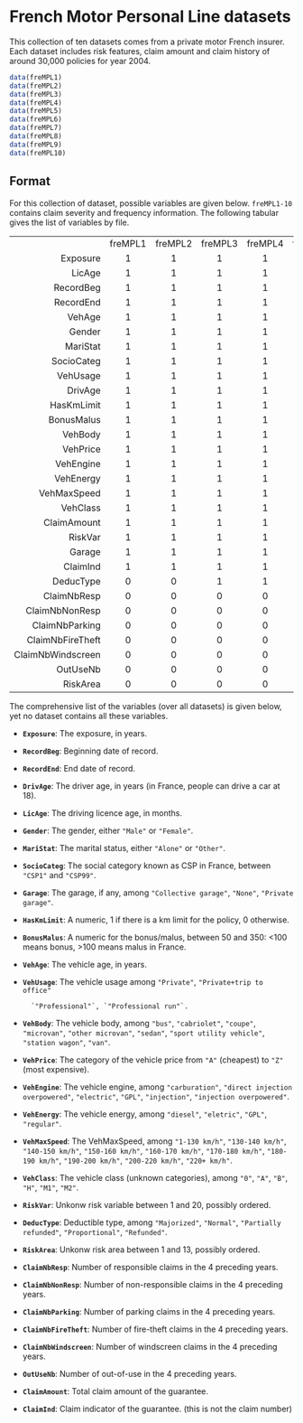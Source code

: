 # French Motor Personal Line datasets

This collection of ten datasets comes from a private motor French insurer. Each dataset includes risk features, claim amount and claim history of around 30,000 policies for year 2004.

```r
data(freMPL1)
data(freMPL2)
data(freMPL3)
data(freMPL4)
data(freMPL5)
data(freMPL6)
data(freMPL7)
data(freMPL8)
data(freMPL9)
data(freMPL10)
```

## Format

For this collection of dataset, possible variables are given below. `freMPL1-10` contains claim severity and frequency information. The following tabular gives the list of variables by file.

||||||||||||
|--:|:-:|:-:|:-:|:-:|:-:|:-:|:-:|:-:|:-:|:-:|
||freMPL1|freMPL2|freMPL3|freMPL4|freMPL5|freMPL6|freMPL7|freMPL8|freMPL9|freMPL10|
|Exposure|1|1|1|1|1|1|1|1|1|1|
|LicAge|1|1|1|1|1|1|1|1|1|1|
|RecordBeg|1|1|1|1|1|1|1|1|1|1|
|RecordEnd|1|1|1|1|1|1|1|1|1|1|
|VehAge|1|1|1|1|0|0|0|0|0|1|
|Gender|1|1|1|1|1|1|1|1|1|1|
|MariStat|1|1|1|1|1|1|1|1|1|1|
|SocioCateg|1|1|1|1|1|1|1|1|1|1|
|VehUsage|1|1|1|1|1|1|1|1|1|1|
|DrivAge|1|1|1|1|1|1|1|1|1|1|
|HasKmLimit|1|1|1|1|1|1|1|1|1|1|
|BonusMalus|1|1|1|1|1|1|1|1|1|1|
|VehBody|1|1|1|1|0|0|0|0|0|0|
|VehPrice|1|1|1|1|0|0|0|0|0|0|
|VehEngine|1|1|1|1|0|0|0|0|0|0|
|VehEnergy|1|1|1|1|0|0|0|0|0|0|
|VehMaxSpeed|1|1|1|1|0|0|0|0|0|0|
|VehClass|1|1|1|1|0|0|0|0|0|0|
|ClaimAmount|1|1|1|1|1|1|1|1|1|1|
|RiskVar|1|1|1|1|0|0|0|0|0|0|
|Garage|1|1|1|1|0|0|0|0|0|0|
|ClaimInd|1|1|1|1|1|1|1|1|1|1|
|DeducType|0|0|1|1|0|0|0|0|0|0|
|ClaimNbResp|0|0|0|0|1|1|1|1|1|1|
|ClaimNbNonResp|0|0|0|0|1|1|1|1|1|1|
|ClaimNbParking|0|0|0|0|1|1|1|1|1|1|
|ClaimNbFireTheft|0|0|0|0|1|1|1|1|1|1|
|ClaimNbWindscreen|0|0|0|0|1|1|1|1|1|1|
|OutUseNb|0|0|0|0|1|1|1|1|1|1|
|RiskArea|0|0|0|0|1|1|1|1|1|1|

The comprehensive list of the variables (over all datasets) is given below, yet no dataset contains all these variables.

- **`Exposure`**: The exposure, in years.
- **`RecordBeg`**: Beginning date of record.
- **`RecordEnd`**: End date of record.
- **`DrivAge`**: The driver age, in years (in France, people can drive a car at 18).
- **`LicAge`**: The driving licence age, in months.
- **`Gender`**: The gender, either `"Male"` or `"Female"`.
- **`MariStat`**: The marital status, either `"Alone"` or `"Other"`.
- **`SocioCateg`**: The social category known as CSP in France, between `"CSP1"` and `"CSP99"`.
- **`Garage`**: The garage, if any, among `"Collective garage"`, `"None"`, `"Private garage"`.
- **`HasKmLimit`**: A numeric, 1 if there is a km limit for the policy, 0 otherwise.
- **`BonusMalus`**: A numeric for the bonus/malus, between 50 and 350: <100 means bonus, >100 means malus in France.
- **`VehAge`**: The vehicle age, in years.
- **`VehUsage`**: The vehicle usage among `"Private"`, `"Private+trip to office"`
       
        `"Professional"`, `"Professional run"`.
- **`VehBody`**: The vehicle body, among `"bus"`, `"cabriolet"`, `"coupe"`, `"microvan"`, `"other microvan"`, `"sedan"`, `"sport utility vehicle"`, `"station wagon"`, `"van"`.
- **`VehPrice`**: The category of the vehicle price from `"A"` (cheapest) to `"Z"` (most expensive).
- **`VehEngine`**: The vehicle engine, among `"carburation"`, `"direct injection overpowered"`, `"electric"`, `"GPL"`, `"injection"`, `"injection overpowered"`.
- **`VehEnergy`**: The vehicle energy, among `"diesel"`, `"eletric"`, `"GPL"`, `"regular"`.
- **`VehMaxSpeed`**: The VehMaxSpeed, among `"1-130 km/h"`, `"130-140 km/h"`, `"140-150 km/h"`, `"150-160 km/h"`, `"160-170 km/h"`, `"170-180 km/h"`, `"180-190 km/h"`, `"190-200 km/h"`, `"200-220 km/h"`, `"220+ km/h"`.
- **`VehClass`**: The vehicle class (unknown categories), among `"0"`, `"A"`, `"B"`, `"H"`, `"M1"`, `"M2"`.
- **`RiskVar`**: Unkonw risk variable between 1 and 20, possibly ordered.
- **`DeducType`**: Deductible type, among `"Majorized"`, `"Normal"`, `"Partially refunded"`, `"Proportional"`, `"Refunded"`.
- **`RiskArea`**: Unkonw risk area between 1 and 13, possibly ordered.
- **`ClaimNbResp`**: Number of responsible claims in the 4 preceding years.
- **`ClaimNbNonResp`**: Number of non-responsible claims in the 4 preceding years.
- **`ClaimNbParking`**: Number of parking claims in the 4 preceding years.
- **`ClaimNbFireTheft`**: Number of fire-theft claims in the 4 preceding years.
- **`ClaimNbWindscreen`**: Number of windscreen claims in the 4 preceding years.
- **`OutUseNb`**: Number of out-of-use in the 4 preceding years.
- **`ClaimAmount`**: Total claim amount of the guarantee.
- **`ClaimInd`**: Claim indicator of the guarantee. (this is not the claim number)
